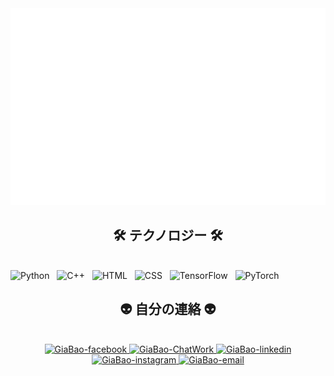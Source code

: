<!-- GiaBaoPham -->
<a href="#" target="_blank">
  <img src="giabao.svg" width="1200" alt="giabao" />
</a>

<h2 align="center">🛠 テクノロジー 🛠</h2>
<br>
<!-- https://simpleicons.org/ -->
<span><img src="https://img.shields.io/badge/Python-282C34?logo=python&logoColor=#3776AB" alt="Python" title="Python" height="25" /></span>
&nbsp;
<span><img src="https://img.shields.io/badge/Cphusphus-282C34?logo=cphusphus&logoColor=#00599C" alt="C++" title="C++" height="25" /></span>
&nbsp;
<span><img src="https://img.shields.io/badge/HTML5-282C34?logo=hTML5&logoColor=#E34F26" alt="HTML" title="HTML" height="25" /></span>
&nbsp;
<span><img src="https://img.shields.io/badge/CSS3-282C34?logo=cSS3&logoColor=#1572B6" alt="CSS" title="CSS" height="25" /></span>
&nbsp;
<span><img src="https://img.shields.io/badge/TensorFlow-282C34?logo=tensorFlow&logoColor=#FF6F00" alt="TensorFlow" title="TensorFlow" height="25" /></span>
&nbsp;
<span><img src="https://img.shields.io/badge/PyTorch-282C34?logo=pyTorch&logoColor=#EE4C2C" alt="PyTorch" title="PyTorch" height="25" /></span>
&nbsp;

<h2 align="center">👽 自分の連絡 👽</h2>
<br>
<!-- https://icons8.com -->
<div align="center">
  
  <a href="https://www.facebook.com/pham.giabao.52438/" target="blank">
    <img src="https://img.icons8.com/bubbles/100/000000/facebook-new.png" alt="GiaBao-facebook" />
  </a>
  <a href="https://www.chatwork.com/3gdu4lej1zs4w" target="blank">
    <img src="https://img.icons8.com/?size=100&id=112787&format=png&color=000000" alt="GiaBao-ChatWork" />
  </a>
  <a href="https://www.linkedin.com/in/b%E1%BA%A3o-ph%E1%BA%A1m-gia-1a0785300/" target="blank">
    <img src="https://img.icons8.com/bubbles/100/000000/linkedin.png" alt="GiaBao-linkedin" />
  </a>
  <a href="https://www.instagram.com/phamgiabao2004/" target="blank">
    <img src="https://img.icons8.com/bubbles/100/000000/instagram.png" alt="GiaBao-instagram" />
  </a>
  <a href="mailto:22520115@gm.uit.edu.vn" target="top">
    <img src="https://img.icons8.com/bubbles/100/000000/apple-mail.png" alt="GiaBao-email" />
  </a>
</div>

<br>

<br>